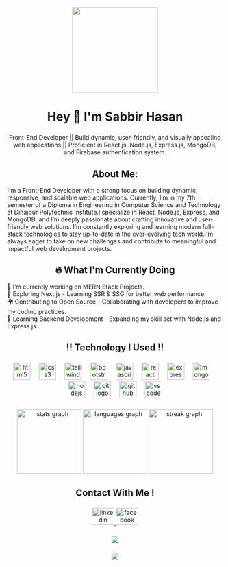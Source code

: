 <div align="center">
  <img height="200" src="https://media.licdn.com/dms/image/v2/D5616AQH0mDENjglABQ/profile-displaybackgroundimage-shrink_350_1400/B56ZY_kVtGGUAY-/0/1744823213745?e=1756339200&v=beta&t=GbnhoUyGxkdTkoEtnadD-VKCZ-7fxNR7uZjRhnzI21g"  />
</div>

###

###

<h1 align="center">Hey 👋 I'm Sabbir Hasan</h1>

###

<p align="center">Front-End Developer || Build dynamic, user-friendly, and visually appealing web applications || Proficient in React.js, Node.js, Express.js, MongoDB, and Firebase authentication system.</p>

###

<h2 align="center">About Me: </h2>
<p>I'm a Front-End Developer with a strong focus on building dynamic, responsive, and scalable web applications. Currently, I’m in my 7th semester of a Diploma in Engineering in Computer Science and Technology at Dinajpur Polytechnic Institute.I specialize in React, Node.js, Express, and MongoDB, and I’m deeply passionate about crafting innovative and user-friendly web solutions. I’m constantly exploring and learning modern full-stack technologies to stay up-to-date in the ever-evolving tech world.I'm always eager to take on new challenges and contribute to meaningful and impactful web development projects.</p>

###

<h2 align="center">🔥 What I'm Currently Doing </h2>
<p align="left"> 🔭 I’m currently working on MERN Stack Projects.<br>🚀 Exploring Next.js - Learning SSR & SSG for better web performance.<br>🌍 Contributing to Open Source - Collaborating with developers to improve my coding practices.<br>📖 Learning Backend Development - Expanding my skill set with Node.js and Express.js..</p>

###

<h2 align="center">!! Technology I Used !!</h2>


###

<div align="center">
  <img src="https://cdn.jsdelivr.net/gh/devicons/devicon/icons/html5/html5-original.svg" height="40" alt="html5 logo"  />
  <img width="12" />
  <img src="https://cdn.jsdelivr.net/gh/devicons/devicon/icons/css3/css3-original.svg" height="40" alt="css3 logo"  />
  <img width="12" />
  <img src="https://cdn.jsdelivr.net/gh/devicons/devicon/icons/tailwindcss/tailwindcss-original-wordmark.svg" height="40" alt="tailwindcss logo"  />
  <img width="12" />
  <img src="https://cdn.jsdelivr.net/gh/devicons/devicon/icons/bootstrap/bootstrap-original.svg" height="40" alt="bootstrap logo"  />
  <img width="12" />
  <img src="https://cdn.jsdelivr.net/gh/devicons/devicon/icons/javascript/javascript-original.svg" height="40" alt="javascript logo"  />
  <img width="12" />
  <img src="https://cdn.jsdelivr.net/gh/devicons/devicon/icons/react/react-original.svg" height="40" alt="react logo"  />
  <img width="12" />
  <img src="https://cdn.jsdelivr.net/gh/devicons/devicon/icons/express/express-original.svg" height="40" alt="express logo"  />
  <img width="12" />
  <img src="https://cdn.jsdelivr.net/gh/devicons/devicon/icons/mongodb/mongodb-original.svg" height="40" alt="mongodb logo"  />
  <img width="12" />
  <img src="https://cdn.jsdelivr.net/gh/devicons/devicon/icons/nodejs/nodejs-original.svg" height="40" alt="nodejs logo"  />
  <img width="12" />
  <img src="https://cdn.jsdelivr.net/gh/devicons/devicon/icons/git/git-original.svg" height="40" alt="git logo"  />
  <img width="12" />
  <img src="https://cdn.jsdelivr.net/gh/devicons/devicon/icons/github/github-original.svg" height="40" alt="github logo"  />
  <img width="12" />
  <img src="https://cdn.jsdelivr.net/gh/devicons/devicon/icons/vscode/vscode-original.svg" height="40" alt="vscode logo"  />
</div>

###

<div align="center">
  <img src="https://github-readme-stats.vercel.app/api?username=sabbir6175&hide_title=false&hide_rank=false&show_icons=true&include_all_commits=true&count_private=true&disable_animations=false&theme=dracula&locale=en&hide_border=false&order=1" height="150" alt="stats graph"  />
  <img src="https://github-readme-stats.vercel.app/api/top-langs?username=sabbir6175&locale=en&hide_title=false&layout=compact&card_width=320&langs_count=5&theme=dracula&hide_border=false&order=2" height="150" alt="languages graph"  />
  <img src="https://streak-stats.demolab.com?user=sabbir6175&locale=en&mode=daily&theme=dracula&hide_border=false&border_radius=5&order=3" height="150" alt="streak graph"  />
</div>

###

<h2 align="center">Contact With Me !</h2>

###

<div align="center">
  <a href="https://www.linkedin.com/in/sabbir-hasan6175/" target="_blank">
    <img src="https://raw.githubusercontent.com/maurodesouza/profile-readme-generator/master/src/assets/icons/social/linkedin/default.svg" width="52" height="40" alt="linkedin logo"  />
  </a>
  <a href="https://www.facebook.com/sabbirhasan075" target="_blank">
    <img src="https://raw.githubusercontent.com/maurodesouza/profile-readme-generator/master/src/assets/icons/social/facebook/default.svg" width="52" height="40" alt="facebook logo"  />
  </a>
</div>


###

<div align="center">
  <img src="https://profile-counter.glitch.me/sabbir6175/count.svg?"  />
</div>

###

<div align="center">
  <img src="https://github-readme-activity-graph.vercel.app/graph?username=sabbir6175&theme=react-dark&hide_border=false"  />
</div>
